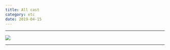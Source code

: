 ```yaml
---
title: All cast
category: etc
date: 2019-04-15
---
```


-----

![](/assets/img/etc/all-cast.gif)

-----